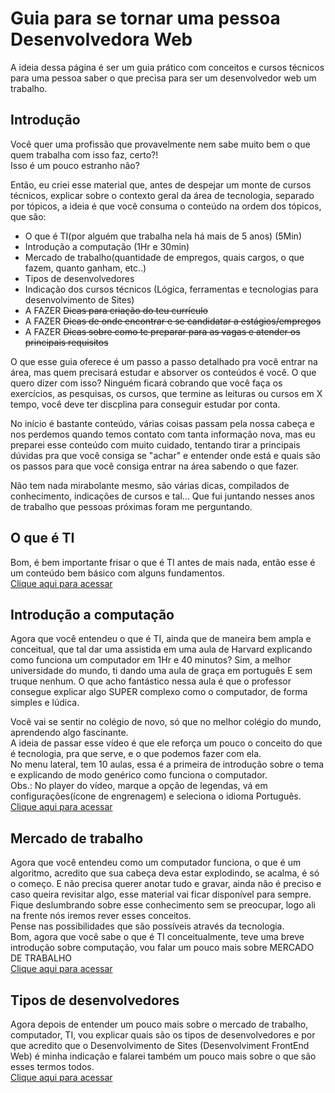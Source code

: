 # Guia para se tornar uma pessoa Desenvolvedora Web
A ideia dessa página é ser um guia prático com conceitos e cursos técnicos para uma pessoa saber o que precisa para ser um desenvolvedor web um trabalho.

## Introdução
Você quer uma profissão que provavelmente nem sabe muito bem o que quem trabalha com isso faz, certo?! <br />
Isso é um pouco estranho não? <br />

Então, eu criei esse material que, antes de despejar um monte de cursos técnicos, explicar sobre o contexto geral da área de tecnologia, separado por tópicos, a ideia é que você consuma o conteúdo na ordem dos tópicos, que são:
 - O que é TI(por alguém que trabalha nela há mais de 5 anos) (5Min)
 - Introdução a computação (1Hr e 30min)
 - Mercado de trabalho(quantidade de empregos, quais cargos, o que fazem, quanto ganham, etc..) 
 - Tipos de desenvolvedores
 - Indicação dos cursos técnicos (Lógica, ferramentas e tecnologias para desenvolvimento de Sites)
 - A FAZER <s>Dicas para criação do teu currículo</s>
 - A FAZER <s>Dicas de onde encontrar e se candidatar a estágios/empregos</s>
 - A FAZER <s>Dicas sobre como te preparar para as vagas e atender os principais requisitos</s>

O que esse guia oferece é um passo a passo detalhado pra você entrar na área, mas quem precisará estudar e absorver os conteúdos é você. O que quero dizer com isso? Ninguém ficará cobrando que você faça os exercícios, as pesquisas, os cursos, que termine as leituras ou cursos em X tempo, você deve ter discplina para conseguir estudar por conta. <br />

No início é bastante conteúdo, várias coisas passam pela nossa cabeça e nos perdemos quando temos contato com tanta informação nova, mas eu preparei esse conteúdo com muito cuidado, tentando tirar a principais dúvidas pra que você consiga se "achar" e entender onde está e quais são os passos para que você consiga entrar na área sabendo o que fazer. <br />

Não tem nada mirabolante mesmo, são várias dicas, compilados de conhecimento, indicações de cursos e tal... Que fui juntando nesses anos de trabalho que pessoas próximas foram me perguntando. <br />

## O que é TI

Bom, é bem importante frisar o que é TI antes de mais nada, então esse é um conteúdo bem básico com alguns fundamentos. <br />
[Clique aqui para acessar](#o-que-e-ti.md)

## Introdução a computação
Agora que você entendeu o que é TI, ainda que de maneira bem ampla e conceitual, que tal dar uma assistida em uma aula de Harvard explicando como funciona um computador em 1Hr e 40 minutos? Sim, a melhor universidade do mundo, ti dando uma aula de graça em português E sem truque nenhum. O que acho fantástico nessa aula é que o professor consegue explicar algo SUPER complexo como o computador, de forma simples e lúdica. <br />

Você vai se sentir no colégio de novo, só que no melhor colégio do mundo, aprendendo algo fascinante. <br />
A ideia de passar esse vídeo é que ele reforça um pouco o conceito do que é tecnologia, pra que serve, e o que podemos fazer com ela. <br />
No menu lateral, tem 10 aulas, essa é a primeira de introdução sobre o tema e explicando de modo genérico como funciona o computador. <br />
Obs.: No player do vídeo, marque a opção de legendas, vá em configurações(ícone de engrenagem) e seleciona o idioma Português. <br />
[Clique aqui para acessar](https://cs50.harvard.edu/x/2021/weeks/0/) 

## Mercado de trabalho
Agora que você entendeu como um computador funciona, o que é um algoritmo, acredito que sua cabeça deva estar explodindo, se acalma, é só o começo. E não precisa querer anotar tudo e gravar, ainda não é preciso e caso queira revisitar algo, esse material vai ficar disponível para sempre. Fique deslumbrando sobre esse conhecimento sem se preocupar, logo ali na frente nós iremos rever esses conceitos. <br />
Pense nas possibilidades que são possíveis através da tecnologia. <br />
Bom, agora que você sabe o que é TI conceitualmente, teve uma breve introdução sobre computação, vou falar um pouco mais sobre MERCADO DE TRABALHO<br />
[Clique aqui para acessar](#mercado-de-trabalho.md)


## Tipos de desenvolvedores
Agora depois de entender um pouco mais sobre o mercado de trabalho, computador, TI, vou explicar quais são os tipos de desenvolvedores
e por que acredito que o Desenvolvimento de Sites (Desenvolviment FrontEnd Web) é minha indicação e falarei também um pouco mais sobre o que são esses termos todos.<br />
[Clique aqui para acessar](#tipos-de-desenvolvedores.md)
